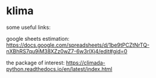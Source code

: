 # klima

some useful links:

google sheets estimation: https://docs.google.com/spreadsheets/d/1be9tPCZtNrTQ-nXBhRS7qu9iM38XZz0wZ7-6w3rlXj4/edit#gid=0

the package of interest: https://climada-python.readthedocs.io/en/latest/index.html
